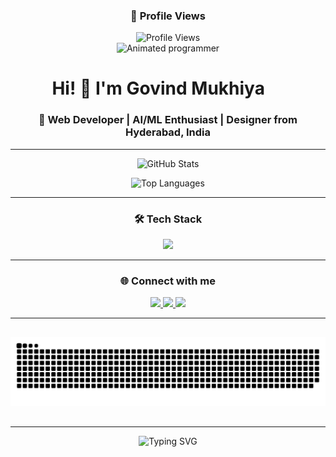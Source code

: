 <!-- Visitor Counter -->
<h3 align="center">👀 Profile Views</h3>
<div align="center">
  <img src="https://komarev.com/ghpvc/?username=govindmukhiya23&style=flat-square" alt="Profile Views" />
</div>

<!-- Hero Banner with Animated GIF -->
<div align="center">
  <img src="https://cdn.dribbble.com/users/1162077/screenshots/3848914/programmer.gif" width="320" alt="Animated programmer" />
</div>

<h1 align="center">
  Hi! 👋 I'm <b>Govind Mukhiya</b>
  <svg
    width="24" height="24" viewBox="0 0 24 24" style="vertical-align:middle;">
    <text x="0" y="20" font-size="20" font-family="Segoe UI Emoji">👋</text>
    <animateTransform
      attributeName="transform"
      type="rotate"
      from="0 12 12"
      to="15 12 12"
      begin="0s"
      dur="1.5s"
      repeatCount="indefinite"
      additive="sum"
      direction="alternate"/>
  </svg>
</h1>

<h3 align="center">
  🚀 Web Developer | AI/ML Enthusiast | Designer from Hyderabad, India
</h3>

---

<!-- GitHub Stats with Neon Glow Animated SVG (external hosted) -->
<div align="center">
  <img
    src="https://github-readme-stats.vercel.app/api?username=govindmukhiya23&show_icons=true&theme=tokyonight&hide_border=false&count_private=true"
    height="180"
    alt="GitHub Stats" />
  
  <img
    src="https://github-readme-stats.vercel.app/api/top-langs/?username=govindmukhiya23&layout=compact&theme=tokyonight&hide_border=false"
    height="180"
    alt="Top Languages" />
</div>

---

<!-- Tech Stack Animated Icons -->
<h3 align="center">🛠️ Tech Stack</h3>
<div align="center">
  <img src="https://skillicons.dev/icons?i=html,css,js,ts,react,nodejs,express,mongodb,python,csharp,tailwind,figma,vscode&theme=dark" />
</div>

---

<!-- Social Badges with animation (colored badges with shine) -->
<h3 align="center">🌐 Connect with me</h3>
<div align="center">
  <a href="https://linkedin.com/in/govindmukhiya23" target="_blank">
    <img src="https://img.shields.io/badge/LinkedIn-0077B5?style=for-the-badge&logo=linkedin&logoColor=white&labelColor=000000" />
  </a>
  <a href="mailto:govindmukhiya23@gmail.com" target="_blank">
    <img src="https://img.shields.io/badge/Gmail-D14836?style=for-the-badge&logo=gmail&logoColor=white&labelColor=000000" />
  </a>
  <a href="https://instagram.com/i.govinduu" target="_blank">
    <img src="https://img.shields.io/badge/Instagram-E4405F?style=for-the-badge&logo=instagram&logoColor=white&labelColor=000000" />
  </a>
</div>

---

<!-- Snake animation using embedded SVG from raw URL -->
<div align="center" style="margin: 30px 0;">
  <img
    src="https://raw.githubusercontent.com/Platane/snk/output/github-contribution-grid-snake.svg"
    alt="Animated GitHub Contribution Grid Snake"
    width="600"
  />
</div>

---

<!-- Footer with typing effect SVG (external service) -->
<div align="center">
  <img
    src="https://readme-typing-svg.demolab.com?font=Fira+Code&weight=500&pause=1000&center=true&vCenter=true&width=480&lines=Building+the+future+with+code...;Let's+connect+%26+collaborate!;"
    alt="Typing SVG"
  />
</div>
